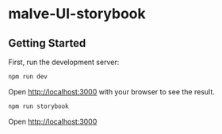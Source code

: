 # malve-UI-storybook

## Getting Started

First, run the development server:

```bash
npm run dev

```

Open [http://localhost:3000](http://localhost:3000) with your browser to see the result.

```bash
npm run storybook
```
Open [http://localhost:3000](http://localhost:6006) 



